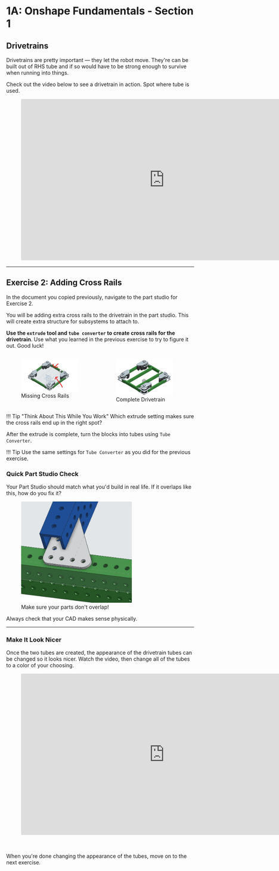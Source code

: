 # 1A: Onshape Fundamentals - Section 1

## Drivetrains

Drivetrains are pretty important — they let the robot move. 
They're can be built out of RHS tube and if so would have to be strong enough to survive when running into things. 

Check out the video below to see a drivetrain in action. Spot where tube is used.

<figure>
    <iframe width="768" height="432" src="https://www.youtube.com/embed/iDWhp80-axc" frameborder="0" allowfullscreen></iframe>
</figure>

---

## Exercise 2: Adding Cross Rails

In the document you copied previously, navigate to the part studio for Exercise 2.

You will be adding extra cross rails to the drivetrain in the part studio. This will create extra structure for subsystems to attach to.

**Use the `extrude` tool and `tube converter` to create cross rails for the drivetrain**. Use what you learned in the previous exercise to try to figure it out. Good luck!

<div style="display: flex; gap: 5px; align-items: flex-start;">
  <figure style="flex: 1;">
    <img src="/img/learning-course/stage1a/dt-top.webp" style="width:90%">
    <figcaption>Missing Cross Rails</figcaption>
  </figure>

  <figure style="flex: 1;">
    <img src="/img/learning-course/stage1a/drivetrain-example.webp" style="width:90%">
    <figcaption>Complete Drivetrain</figcaption>
  </figure>
</div>


!!! Tip "Think About This While You Work"
    Which extrude setting makes sure the cross rails end up in the right spot?

After the extrude is complete, turn the blocks into tubes using `Tube Converter`.

!!! Tip
    Use the same settings for `Tube Converter` as you did for the previous exercise.

### Quick Part Studio Check

Your Part Studio should match what you'd build in real life. If it overlaps like this, how do you fix it? 

<figure>
  <img src="/img/learning-course/stage1a/noclipping.webp" style="width:70%">
  <figcaption>Make sure your parts don't overlap!</figcaption>
</figure>

Always check that your CAD makes sense physically.

---

### Make It Look Nicer
Once the two tubes are created, the appearance of the drivetrain tubes can be changed so it looks nicer. Watch the video, then change all of the tubes to a color of your choosing. 

<figure>
    <iframe width="768" height="432" src="https://www.youtube.com/embed/Wr5-n--PbuI" frameborder="0" allowfullscreen></iframe>
</figure>

<br>

When you're done changing the appearance of the tubes, move on to the next exercise.

<br>